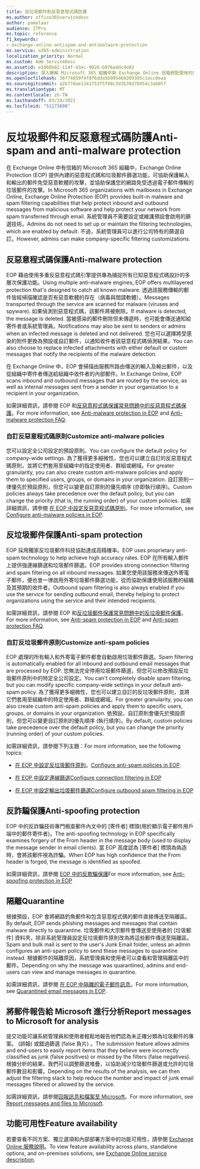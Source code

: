 ```yaml
---
title: 反垃圾郵件和反惡意程式碼防護
ms.author: office365servicedesc
author: pamelaar
audience: ITPro
ms.topic: reference
f1_keywords:
- exchange-online-antispam-and-antimalware-protection
ms.service: o365-administration
localization_priority: Normal
ms.custom: Adm_ServiceDesc
ms.assetid: e3d68b82-114f-43ec-9026-b076a4dc4e02
description: 深入瞭解 Microsoft 365 組織中與 Exchange Online 信箱搭配使用的反垃圾郵件和反惡意程式碼保護功能。
ms.openlocfilehash: 36f74859f4f076dda5b995468289385c1ecc0eaa
ms.sourcegitcommit: a2b77dae1341753f5f98c3d3b39d70454c3ab05f
ms.translationtype: MT
ms.contentlocale: zh-TW
ms.lasthandoff: 03/24/2021
ms.locfileid: "51173698"
---
```

# <a name="anti-spam-and-anti-malware-protection"></a><span data-ttu-id="f76c8-103">反垃圾郵件和反惡意程式碼防護</span><span class="sxs-lookup"><span data-stu-id="f76c8-103">Anti-spam and anti-malware protection</span></span>

<span data-ttu-id="f76c8-104">在 Exchange Online 中有信箱的 Microsoft 365 組織中，Exchange Online Protection (EOP) 提供內建的惡意程式碼和垃圾郵件篩選功能，可協助保護輸入和輸出的郵件免受惡意軟體的攻擊，並協助保護您的網路免受透過電子郵件傳輸的垃圾郵件的攻擊。</span><span class="sxs-lookup"><span data-stu-id="f76c8-104">In Microsoft 365 organizations with mailboxes in Exchange Online, Exchange Online Protection (EOP) provides built-in malware and spam filtering capabilities that help protect inbound and outbound messages from malicious software and help protect your network from spam transferred through email.</span></span> <span data-ttu-id="f76c8-105">系統管理員不需要設定或維護預設會啟用的篩選技術。</span><span class="sxs-lookup"><span data-stu-id="f76c8-105">Admins do not need to set up or maintain the filtering technologies, which are enabled by default.</span></span> <span data-ttu-id="f76c8-106">不過，系統管理員可以進行公司特有的篩選自訂。</span><span class="sxs-lookup"><span data-stu-id="f76c8-106">However, admins can make company-specific filtering customizations.</span></span>

## <a name="anti-malware-protection"></a><span data-ttu-id="f76c8-107">反惡意程式碼保護</span><span class="sxs-lookup"><span data-stu-id="f76c8-107">Anti-malware protection</span></span>

<span data-ttu-id="f76c8-108">EOP 藉由使用多重反惡意程式碼引擎提供專為捕捉所有已知惡意程式碼設計的多層次保護功能。</span><span class="sxs-lookup"><span data-stu-id="f76c8-108">Using multiple anti-malware engines, EOP offers multilayered protection that's designed to catch all known malware.</span></span> <span data-ttu-id="f76c8-109">透過該服務傳輸的郵件皆經掃描確認是否有惡意軟體的存在（病毒與間諜軟體）。</span><span class="sxs-lookup"><span data-stu-id="f76c8-109">Messages transported through the service are scanned for malware (viruses and spyware).</span></span> <span data-ttu-id="f76c8-110">如果偵測到惡意程式碼，該郵件將被刪除。</span><span class="sxs-lookup"><span data-stu-id="f76c8-110">If malware is detected, the message is deleted.</span></span> <span data-ttu-id="f76c8-111">當被感染的郵件刪除但未傳遞時，也可能會傳送通知給寄件者或系統管理員。</span><span class="sxs-lookup"><span data-stu-id="f76c8-111">Notifications may also be sent to senders or admins when an infected message is deleted and not delivered.</span></span> <span data-ttu-id="f76c8-112">您也可以選擇將受感染的附件更換為預設或自訂郵件，以通知收件者該惡意程式碼偵測結果。</span><span class="sxs-lookup"><span data-stu-id="f76c8-112">You can also choose to replace infected attachments with either default or custom messages that notify the recipients of the malware detection.</span></span>

<span data-ttu-id="f76c8-113">在 Exchange Online 中，EOP 會掃描由服務所路由傳送的輸入及輸出郵件，以及從組織中寄件者傳送給組織中收件者的內部郵件。</span><span class="sxs-lookup"><span data-stu-id="f76c8-113">In Exchange Online, EOP scans inbound and outbound messages that are routed by the service, as well as internal messages sent from a sender in your organization to a recipient in your organization.</span></span>

<span data-ttu-id="f76c8-114">如需詳細資訊，請參閱 EOP 和[反惡意程式碼保護常見問題](/microsoft-365/security/office-365-security/anti-malware-protection-faq-eop)[中的反惡意程式碼保護](/microsoft-365/security/office-365-security/anti-malware-protection)。</span><span class="sxs-lookup"><span data-stu-id="f76c8-114">For more information, see [Anti-malware protection in EOP](/microsoft-365/security/office-365-security/anti-malware-protection) and [Anti-malware protection FAQ](/microsoft-365/security/office-365-security/anti-malware-protection-faq-eop).</span></span>

### <a name="customize-anti-malware-policies"></a><span data-ttu-id="f76c8-115">自訂反惡意程式碼原則</span><span class="sxs-lookup"><span data-stu-id="f76c8-115">Customize anti-malware policies</span></span>

<span data-ttu-id="f76c8-116">您可以設定全公司設定的預設原則。</span><span class="sxs-lookup"><span data-stu-id="f76c8-116">You can configure the default policy for company-wide settings.</span></span> <span data-ttu-id="f76c8-117">為了獲得更多細微性，您也可以建立自訂的反惡意程式碼原則，並將它們套用至組織中的指定使用者、群組或網域。</span><span class="sxs-lookup"><span data-stu-id="f76c8-117">For greater granularity, you can also create custom anti-malware policies and apply them to specified users, groups, or domains in your organization.</span></span> <span data-ttu-id="f76c8-118">自訂原則一律優先於預設原則，但您可以變更自訂原則的優先順序 (亦即執行順序)。</span><span class="sxs-lookup"><span data-stu-id="f76c8-118">Custom policies always take precedence over the default policy, but you can change the priority (that is, the running order) of your custom policies.</span></span> <span data-ttu-id="f76c8-119">如需詳細資訊，請參閱 [在 EOP 中設定反惡意程式碼原則](/microsoft-365/security/office-365-security/configure-anti-malware-policies)。</span><span class="sxs-lookup"><span data-stu-id="f76c8-119">For more information, see [Configure anti-malware policies in EOP](/microsoft-365/security/office-365-security/configure-anti-malware-policies).</span></span>

## <a name="anti-spam-protection"></a><span data-ttu-id="f76c8-120">反垃圾郵件保護</span><span class="sxs-lookup"><span data-stu-id="f76c8-120">Anti-spam protection</span></span>

<span data-ttu-id="f76c8-121">EOP 採用獨家反垃圾郵件科技協助達成高精確率。</span><span class="sxs-lookup"><span data-stu-id="f76c8-121">EOP uses proprietary anti-spam technology to help achieve high accuracy rates.</span></span> <span data-ttu-id="f76c8-122">EOP 在所有輸入郵件上提供強連線篩選和垃圾郵件篩選。</span><span class="sxs-lookup"><span data-stu-id="f76c8-122">EOP provides strong connection filtering and spam filtering on all inbound messages.</span></span> <span data-ttu-id="f76c8-123">如果您使用該服務來傳送外寄電子郵件，便也會一律啟用外寄垃圾郵件篩選功能，從而協助保護使用該服務的組織及其預期的收件者。</span><span class="sxs-lookup"><span data-stu-id="f76c8-123">Outbound spam filtering is also always enabled if you use the service for sending outbound email, thereby helping to protect organizations using the service and their intended recipients.</span></span>

<span data-ttu-id="f76c8-124">如需詳細資訊，請參閱 EOP 和[反垃圾郵件保護常見問題](/microsoft-365/security/office-365-security/anti-spam-protection-faq)[中的反垃圾郵件保護](/microsoft-365/security/office-365-security/anti-spam-protection)。</span><span class="sxs-lookup"><span data-stu-id="f76c8-124">For more information, see [Anti-spam protection in EOP](/microsoft-365/security/office-365-security/anti-spam-protection) and [Anti-spam protection FAQ](/microsoft-365/security/office-365-security/anti-spam-protection-faq).</span></span>

### <a name="customize-anti-spam-policies"></a><span data-ttu-id="f76c8-125">自訂反垃圾郵件原則</span><span class="sxs-lookup"><span data-stu-id="f76c8-125">Customize anti-spam policies</span></span>

<span data-ttu-id="f76c8-126">EOP 處理的所有輸入和外寄電子郵件都會自動啟用垃圾郵件篩選。</span><span class="sxs-lookup"><span data-stu-id="f76c8-126">Spam filtering is automatically enabled for all inbound and outbound email messages that are processed by EOP.</span></span> <span data-ttu-id="f76c8-127">您無法完全停用垃圾郵件篩選，但您可以修改預設反垃圾郵件原則中的特定全公司設定。</span><span class="sxs-lookup"><span data-stu-id="f76c8-127">You can't completely disable spam filtering, but you can modify specific company-wide settings in your default anti-spam policy.</span></span> <span data-ttu-id="f76c8-128">為了獲得更多細微性，您也可以建立自訂的反垃圾郵件原則，並將它們套用至組織中的特定使用者、群組或網域。</span><span class="sxs-lookup"><span data-stu-id="f76c8-128">For greater granularity, you can also create custom anti-spam policies and apply them to specific users, groups, or domains in your organization.</span></span> <span data-ttu-id="f76c8-129">依預設，自訂原則會優先於預設原則，但您可以變更自訂原則的優先順序 (執行順序)。</span><span class="sxs-lookup"><span data-stu-id="f76c8-129">By default, custom policies take precedence over the default policy, but you can change the priority (running order) of your custom policies.</span></span>

<span data-ttu-id="f76c8-130">如需詳細資訊，請參閱下列主題：</span><span class="sxs-lookup"><span data-stu-id="f76c8-130">For more information, see the following topics:</span></span>

- <span data-ttu-id="f76c8-131">[在 EOP 中設定反垃圾郵件原則](/microsoft-365/security/office-365-security/configure-your-spam-filter-policies)。</span><span class="sxs-lookup"><span data-stu-id="f76c8-131">[Configure anti-spam policies in EOP](/microsoft-365/security/office-365-security/configure-your-spam-filter-policies).</span></span>

- [<span data-ttu-id="f76c8-132">在 EOP 中設定連線篩選</span><span class="sxs-lookup"><span data-stu-id="f76c8-132">Configure connection filtering in EOP</span></span>](/microsoft-365/security/office-365-security/configure-the-connection-filter-policy)

- [<span data-ttu-id="f76c8-133">在 EOP 中設定輸出垃圾郵件篩選</span><span class="sxs-lookup"><span data-stu-id="f76c8-133">Configure outbound spam filtering in EOP</span></span>](/microsoft-365/security/office-365-security/configure-the-outbound-spam-policy)

## <a name="anti-spoofing-protection"></a><span data-ttu-id="f76c8-134">反詐騙保護</span><span class="sxs-lookup"><span data-stu-id="f76c8-134">Anti-spoofing protection</span></span>

<span data-ttu-id="f76c8-135">EOP 中的反詐騙技術專門檢查郵件內文中的 [寄件者] 標頭(用於顯示電子郵件用戶端中的郵件寄件者)。</span><span class="sxs-lookup"><span data-stu-id="f76c8-135">The anti-spoofing technology in EOP specifically examines forgery of the From header in the message body (used to display the message sender in email clients).</span></span> <span data-ttu-id="f76c8-136">當 EOP 高度認為 [寄件者] 標頭為偽造時，會將該郵件視為詐騙。</span><span class="sxs-lookup"><span data-stu-id="f76c8-136">When EOP has high confidence that the From header is forged, the message is identified as spoofed.</span></span>

<span data-ttu-id="f76c8-137">如需詳細資訊，請參閱 [EOP 中的反欺騙保護](/microsoft-365/security/office-365-security/anti-spoofing-protection)</span><span class="sxs-lookup"><span data-stu-id="f76c8-137">For more information, see [Anti-spoofing protection in EOP](/microsoft-365/security/office-365-security/anti-spoofing-protection)</span></span>

## <a name="quarantine"></a><span data-ttu-id="f76c8-138">隔離</span><span class="sxs-lookup"><span data-stu-id="f76c8-138">Quarantine</span></span>

<span data-ttu-id="f76c8-139">根據預設，EOP 會將網路釣魚郵件和包含惡意程式碼的郵件直接傳送至隔離區。</span><span class="sxs-lookup"><span data-stu-id="f76c8-139">By default, EOP sends phishing messages and messages that contain malware directly to quarantine.</span></span> <span data-ttu-id="f76c8-140">垃圾郵件和大宗郵件會傳送至使用者的 [垃圾郵件] 資料夾，除非系統管理員設定反垃圾郵件原則改為將這些郵件傳送至隔離區。</span><span class="sxs-lookup"><span data-stu-id="f76c8-140">Spam and bulk mail is sent to the user's Junk Email folder, unless an admin configures an anti-spam policy to send these messages to quarantine instead.</span></span> <span data-ttu-id="f76c8-141">根據郵件的隔離原因，系統管理員和使用者可以查看和管理隔離區中的郵件。</span><span class="sxs-lookup"><span data-stu-id="f76c8-141">Depending on why the message was quarantined, admins and end-users can view and manage messages in quarantine.</span></span>

<span data-ttu-id="f76c8-142">如需詳細資訊，請參閱 [在 EOP 中隔離的電子郵件訊息](/microsoft-365/security/office-365-security/quarantine-email-messages)。</span><span class="sxs-lookup"><span data-stu-id="f76c8-142">For more information, see [Quarantined email messages in EOP](/microsoft-365/security/office-365-security/quarantine-email-messages).</span></span>

## <a name="report-messages-to-microsoft-for-analysis"></a><span data-ttu-id="f76c8-143">將郵件報告給 Microsoft 進行分析</span><span class="sxs-lookup"><span data-stu-id="f76c8-143">Report messages to Microsoft for analysis</span></span>

<span data-ttu-id="f76c8-144">提交功能可讓系統管理員和使用者輕鬆地報告他們認為未正確分類為垃圾郵件的專案。 (誤報) 或錯過篩選 (false 負片) 。</span><span class="sxs-lookup"><span data-stu-id="f76c8-144">The submission feature allows admins and end-users to easily report items that they believe were incorrectly classified as junk (false positives) or missed by the filters (false negatives).</span></span> <span data-ttu-id="f76c8-145">根據分析的結果，我們可以調整篩選堆疊，以協助減少垃圾郵件篩選或允許的垃圾郵件數目和影響。</span><span class="sxs-lookup"><span data-stu-id="f76c8-145">Depending on the results of the analysis, we can then adjust the filtering stack to help reduce the number and impact of junk email messages filtered or allowed by the service.</span></span>

<span data-ttu-id="f76c8-146">如需詳細資訊，請參閱[回報訊息和檔案至 Microsoft](/microsoft-365/security/office-365-security/report-junk-email-messages-to-microsoft)。</span><span class="sxs-lookup"><span data-stu-id="f76c8-146">For more information, see [Report messages and files to Microsoft](/microsoft-365/security/office-365-security/report-junk-email-messages-to-microsoft).</span></span>

## <a name="feature-availability"></a><span data-ttu-id="f76c8-147">功能可用性</span><span class="sxs-lookup"><span data-stu-id="f76c8-147">Feature availability</span></span>

<span data-ttu-id="f76c8-148">若要查看不同方案、獨立選項和內部部署方案中的功能可用性，請參閱 [Exchange Online 服務說明](exchange-online-service-description.md)。</span><span class="sxs-lookup"><span data-stu-id="f76c8-148">To view feature availability across plans, standalone options, and on-premises solutions, see [Exchange Online service description](exchange-online-service-description.md).</span></span>